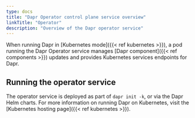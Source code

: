 ```yaml
---
type: docs
title: "Dapr Operator control plane service overview"
linkTitle: "Operator"
description: "Overview of the Dapr operator service"
---
```


When running Dapr in [Kubernetes mode]({{< ref kubernetes >}}), a pod running the Dapr Operator service manages [Dapr component]({{< ref components >}}) updates and provides Kubernetes services endpoints for Dapr.

## Running the operator service

The operator service is deployed as part of `dapr init -k`, or via the Dapr Helm charts. For more information on running Dapr on Kubernetes, visit the [Kubernetes hosting page]({{< ref kubernetes >}}).